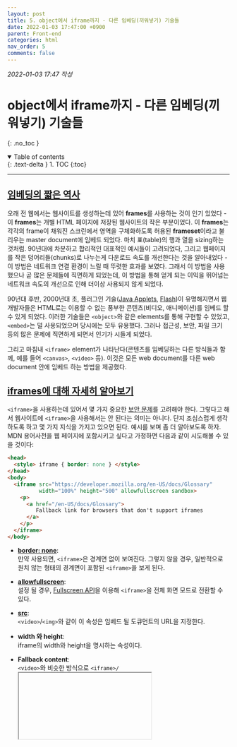 ```yaml
---
layout: post
title: 5. object에서 iframe까지 - 다른 임베딩(끼워넣기) 기술들
date: 2022-01-03 17:47:00 +0900
parent: Front-end
categories: html
nav_order: 5
comments: false
---
```


_2022-01-03 17:47 작성_

# object에서 iframe까지 - 다른 임베딩(끼워넣기) 기술들
{: .no_toc }

<details open markdown="block">
  <summary>
    Table of contents
  </summary>
  {: .text-delta }
1. TOC
{:toc}
</details>

---

## [임베딩의 짧은 역사](https://developer.mozilla.org/en-US/docs/Learn/HTML/Multimedia_and_embedding/Other_embedding_technologies#a_short_history_of_embedding)

오래 전 웹에서는 웹사이트를 생성하는데 있어 **frames**를 사용하는 것이 인기 있었다 - 이 **frames**는 개별 HTML 페이지에 저장된 웹사이트의 작은 부분이었다. 이 **frames**는 각각의 frame이 채워진 스크린에서 영역을 구체화하도록 허용된 **frameset**이라고 불리우는 master document에 임베드 되었다. 마치 표(table)의 행과 열을 sizing하는 것처럼. 90년대에 차분하고 합리적인 대표적인 예시들이 고려되었다, 그리고 웹페이지를 작은 덩어리들(chunks)로 나누는게 다운로드 속도를 개선한다는 것을 알아내었다 - 이 방법은 네트워크 연결 환경이 느릴 때 뚜렷한 효과를 보였다. 그래서 이 방법을 사용했으나 곧 많은 문제들에 직면하게 되었는데, 이 방법을 통해 얻게 되는 이익을 뛰어넘는 네트워크 속도의 개선으로 인해 더이상 사용되지 않게 되었다.

90년대 후반, 2000년대 초, 플러그인 기술([Java Applets](https://developer.mozilla.org/en-US/docs/Glossary/Java), [Flash](https://developer.mozilla.org/en-US/docs/Glossary/Adobe_Flash))이 유명해지면서 웹 개발자들은 HTML로는 이용할 수 없는 풍부한 콘텐츠(비디오, 애니메이션)를 임베드 할 수 있게 되었다. 이러한 기술들은 `<object>`와 같은 elements를 통해 구현할 수 있었고, `<embed>`는 덜 사용되었으며 당시에는 모두 유용했다. 그러나 접근성, 보안, 파일 크기 등의 많은 문제에 직면하게 되면서 인기가 시들게 되었다.

그리고 마침내 `<iframe>` element가 나타난다(콘텐츠를 임베딩하는 다른 방식들과 함께, 예를 들어 `<canvas>`, `<video>` 등). 이것은 모든 web document를 다른 web document 안에 임베드 하는 방법을 제공했다.

## [iframes에 대해 자세히 알아보기](https://developer.mozilla.org/en-US/docs/Learn/HTML/Multimedia_and_embedding/Other_embedding_technologies#iframes_in_detail)

`<iframe>`을 사용하는데 있어서 몇 가지 중요한 [보안 문제](https://developer.mozilla.org/en-US/docs/Learn/HTML/Multimedia_and_embedding/Other_embedding_technologies#security_concerns)를 고려해야 한다. 그렇다고 해서 웹사이트에 `<iframe>`을 사용해서는 안 된다는 의미는 아니다. 단지 조심스럽게 생각하도록 하고 몇 가지 지식을 가지고 있으면 된다. 예시를 보며 좀 더 알아보도록 하자. MDN 용어사전을 웹 페이지에 포함시키고 싶다고 가정하면 다음과 같이 시도해볼 수 있을 것이다:

```html
<head>
  <style> iframe { border: none } </style>
</head>
<body>
  <iframe src="https://developer.mozilla.org/en-US/docs/Glossary"
          width="100%" height="500" allowfullscreen sandbox>
    <p>
      <a href="/en-US/docs/Glossary">
         Fallback link for browsers that don't support iframes
      </a>
    </p>
  </iframe>
</body>
```

- **[border: none](https://developer.mozilla.org/en-US/docs/Web/CSS/border)**: <br/>만약 사용되면, `<iframe>`은 경계면 없이 보여진다. 그렇지 않을 경우, 일반적으로 원치 않는 형태의 경계면이 포함된 `<iframe>`을 보게 된다.

- **[allowfullscreen](https://developer.mozilla.org/en-US/docs/Web/HTML/Element/iframe#attr-allowfullscreen)**: <br/>설정 될 경우, [Fullscreen API](https://developer.mozilla.org/en-US/docs/Web/API/Fullscreen_API)을 이용해 `<iframe>`을 전체 화면 모드로 전환할 수 있다.

- **[src](https://developer.mozilla.org/en-US/docs/Web/HTML/Element/iframe#attr-src)**: <br/>`<video>`/`<img>`와 같이 이 속성은 임베드 될 도큐먼트의 URL을 지정한다.
    
- **width 와 height**: <br/>iframe의 width와 height을 명시하는 속성이다.

- **Fallback content**: <br/>`<video>`와 비슷한 방식으로 `<iframe>/`<iframe>` 안에 브라우저가 iframe을 지원하지 않을 경우 나타날 fallback content를 포함시킨다. 위의 예시에서는 페이지로 연결시키는 링크를 포함했다. 최신 브라우저를 사용하는 경우 지원하지 않는 경우가 거의 없으므로 거의 마주칠 일 없는 옵션이다.

- **[sandbox](https://developer.mozilla.org/en-US/docs/Web/HTML/Element/iframe#attr-sandbox)**: <br/>이 속성은 iframe의 다른 features보다 좀 더 최신 브라우저에서 작동한다(e.g. IE 10 그리고 그 이상). 이 속성을 통해 보안 설정을 증가시킬 수 있다.

> **Note:** 속도를 개선하기 위해서 메인 콘텐츠의 로딩이 끝난 뒤에 JavaScript와 함께 iframe의 `src` 속성을 설정하는 것이 좋다. 이 방법은 페이지를 바로 사용할 수 있게 하고 공식 페이지의 로드 타임을 감소시킨다. (SEO 측정(metric)에 있어서 중요)

### [보안 관련](https://developer.mozilla.org/en-US/docs/Learn/HTML/Multimedia_and_embedding/Other_embedding_technologies#security_concerns)

보안에 대한 염려를 위에서 언급했듯 - 조금 더 자세하게 이 부분에 대해서 알아보자. 이 부분에 대한 염려를 인식하고 더 경험하고 이 부분을 고려할 정도의 지식을 쌓게 되면 참고해 시작할 수 있을 것이다.

브라우저를 만든 사람들과 웹 개발자들은 iframe이 악의적으로 웹페이지를 수정하거나 이용자들이 원하지 않는 행동(id, passowrd와 같은 민감한 정보를 노출하는 등)을 하게 하는 나쁜 사람들(**해커: hackers** 좀 더 정확하게 말하면, **크래커: crackers**)의 흔한 타겟(공식용어-**공격 벡터: attack verctor**)이 된다는 것을 알게 되었다. 이 때문에 `<iframe>`의 보안 수준을 높이기 위해 기술 엔지니어들과 브라우저 개발자들은 다양한 보안 메커니즘을 개발했고, 다음에서 가장 실용적인 것들을 다룰 것이다.

> **Note:** Clickjacking(숨겨진 하이퍼링크를 사용해 인터넷 사용자를 속이는 기술)은 iframe를 공격하는 흔한 기술 중 하나다. 개발자의 Web document 내에 보이지 않는 iframe을 임베드 하는 형태로 공격하거나 개발자의 document를 악의적 웹사이트에 임베드 하는 형태로 공격한다. 그리고 그 과정에서 일어나는 상호과정을 붙잡는데(capture) 사용한다. 이 과정에서 사용자들은 민감한 정보를 잃게 된다.

[깃허브에서 live 찾아보기](https://mdn.github.io/learning-area/html/multimedia-and-embedding/other-embedding-technologies/iframe-detail.html)를 클릭해 파이어폭스 브라우저에서 열어보면 "Firefox가 이 페이지를 열 수 없음"이라는 경고 표시가 나온다. _"X-Frame-Options"_ 명령이 _"DENY"_ 로 설정되어 있기 때문에 프레임이 거부되는 것이다. 그리고 이것은 MDN을 개발하는 개발자들이 서버에서 웹사이트 페이지가 `<iframe>`에 포함되는 것을 허용하지 않도록 설정해놨기 때문에 발생한다(아래에 기술될 [CSP 명령 설정하기](#csp-명령-설정하기)를 참고하라). 이것은 타당하다. 그러나 하나의 전체 MDN 페이지가 다른 페이지들에 임베드 되는 것은 개발자가 자신의 사이트에 임베드 하고 그것을 자신의 것이라고 주장하지 않는 이상 타당하지 않다고 할 수 있다. 또는 clickjacking을 통해 데이터를 훔치려는 시도일 것이다. 뿐만 아니라 모든 사람들이 이렇게 한다면, 추가적 대역폭에 대한 비용은 모두 Mozilla 사에 부과될 것이다.

### 필요한 경우에만 임베드하라

가끔 youtube 그리고 maps와 같은 third-party content를 임베드 하는 것은 납득 가능하다. 그러나 이 때에도 완전히 필요하다고 느낄 경우에만 third-party content를 임베드하는 것이 두통을 감소시켜 줄 것이다. 웹 보안에 있어 엄지를 추켜 세울만한 규칙은 다음과 같다. _"너무 경계하지 말라. 만약 만들었다면 두 번 체크하도록 하라. 만약 다른 사람이 만들었따면, 안정성이 보장되기 전까지 위험하다고 가정하라."_

보안 외에도 지식 재산 문제에도 유의해야 한다. 대부분의 콘텐츠는 저작권이 있기 때문에 스스로의 것이 아니거나 작성자가 본인에게 준 것이 아닌 경우, 그리고 명백한 허락이 있지 않은 한 **절대** 전시해서는 안 된다.

만약 콘텐츠가 라이센스가 있을 경우에는 라이센스 조건을 지켜야만 한다. 예를 들어 MDN은 CC-BY-SA 라이센스를 가지고 있다. 즉, MDN에 공이 있다는 것을 명시해야 한다. 콘텐츠에 상당한 변화가 있는 경우에도 이는 동일하게 적용된다.

### HTTPS를 사용하라

[HTTPS](https://developer.mozilla.org/en-US/docs/Glossary/https)는 [HTTP](https://developer.mozilla.org/en-US/docs/Glossary/HTTP)의 암호화 된 버전을 뜻한다. 가능하면 HTTPS를 사용해서 웹사이트들을 받아오는 것이 좋다:

1. HTTPS는 멀리 있는 콘텐츠가 수송되는 동안 간섭 당할 수 있는 기회를 줄인다.
2. HTTPS는 부모 document의 콘텐츠에서 임베드 된 콘텐츠로 접근하는 것을 예방하고 그 반대의 경우 또한 예방한다.

HTTPS를 사이트에 적용하기 위해서는 특별한 보안 증명서를 설치해야 한다. 많은 호스팅 제공 업체들은 증명서를 넣는 설치 과정을 거치지 않고도 HTTPS가 적용된 호스팅을 제공한다. 그러나 만약 HTTPS를 지원하는 사이트를 스스로 만들어야 할 경우, [Let's Encrypt](https://letsencrypt.org/)의 도움을 받을 수 있다. 이 사이트에서는 자동으로 필요한 증명서를 생성하고 설치할 수 있는 도구와 설명을 제공한다(세계적으로 널리 쓰이는 Apache 웹 서버, Nginx등의 웹 서버를 built-in으로 지원함). Let's Encrypt의 암호화 도구는 그 과정을 가능한 쉽게 할 수 있도록 디자인 되었고, 그렇기에 HTTPS를 사용하는 사이트를 만드는 것을 기피할 이유가 없다.

> **Note:** GitHub pages는 HTTPS를 기본으로 지원한다. 다른 호스팅 업체를 이용할 경우, 미리 알아보는 것이 좋다.

### 항상 `sandbox` 속성을 이용하라

공격자들(attackers)이 웹사이트에 나쁜 영향을 최대한 덜 끼치도록 하고 싶다면, 콘텐츠에 _작업 수행에 있어 허가(permission)이 필요함_ 이 적용되도록 해야 한다. 물론, 이것은 자신이 만든 콘텐츠에도 해당 된다. 테스트를 위한 목적의 혹은 적절하게 사용되어야 하는 코드의 container 그러나 다른 codebase에 해를 끼칠 수 없게 하는 것(사고로 혹은 악의적으로)을 [sandbox](https://en.wikipedia.org/wiki/Sandbox_(computer_security))라고 부른다.

샌드박스화 되지 않은 콘텐츠는 너무 많은 것들을(JavaScript를 실행하고, forms를 제출하고, windows를 팝업하는 등) 할 수 있다. 기본적으로, `sandbox` 속성에 아무런 파라미터도 주지 않고 가능한 모든 제한을 부과해야 한다.

만약 절대적으로 요구 된다면, 하나씩 허가를 내줄 수 있다(`sandbox=""` 안에 속성 값을 넣음). [sandbox](https://developer.mozilla.org/en-US/docs/Web/HTML/Element/iframe#attr-sandbox) 참조를 통해 모든 가능한 options를 확인할 수 있다. 가중 주의할 점 중 하나는 _절대_ `allow-scripts` 그리고 `allow-same-origin`을 동시에 적용하지 말아야 한 다는 점이다. 만약 그렇게 할 경우 사이트의 스크립트가 실행되는 것을 중지 시키는 [Same-origin policy](https://developer.mozilla.org/en-US/docs/Glossary/Same-origin_policy)를 우회할 수 있게 되고 JavaScript를 이용해 샌드박스를 무력화할 수 있게 된다.

> **Note:** 샌드박스화 한다고 해도 공격자들이 이용자들을 속여 악의적 콘텐츠를 `<iframe>` 바깥에서 직접적으로 방문하게 할 경우, 이용자를 보호할 수 없다. 만약 악의적일 수 있는 특정 콘텐츠가 존재할 경우(e.g. 사용자 생성 콘텐츠), 메인 사이트가 아닌 다른 도메인 사이트에서 받도록 해야 한다.

### CSP 명령 설정하기

[CSP](https://developer.mozilla.org/en-US/docs/Glossary/CSP)는 [content security policy](https://developer.mozilla.org/en-US/docs/Web/HTTP/CSP)를 의미하고 HTML document의 보안을 향상시키는 [일련의 HTTP Headers](https://developer.mozilla.org/en-US/docs/Web/HTTP/Headers/Content-Security-Policy)(웹 페이지가 웹 서버에서 받아질 때 함께 보내지는 메타데이터)를 제공한다. `<iframe>`의 보안화 하는 것에 관한 한 _[적절한 X-Frame-Options header를 보내 서버 설정하기](https://developer.mozilla.org/en-US/docs/Web/HTTP/Headers/X-Frame-Options)_ 를 참고한다. 이것은 다른 웹사이트에서 본인의 콘텐츠를 임베드 하는 것을 방지한다(clickjacking이나 다른 종류의 공격을 하는 무리).

> **Note:** [Frederik Barun의 X-Frame-Options Security Header 포스트](https://blog.mozilla.org/security/2013/12/12/on-the-x-frame-options-security-header/)에서 더 자세한 정보를 확인할 수 있다.

## [`<embed>` 그리고 `<object>` elements](https://developer.mozilla.org/en-US/docs/Learn/HTML/Multimedia_and_embedding/Other_embedding_technologies#the_embed_and_object_elements)

`<embed>`와 `<object>` elements는 `<iframe>`과는 다른 function을 받는다. 이 elements들은 PDFs와 같은 외부 콘텐츠를 임베드 하기 위한 목적으로 사용된다.

그러나 이 elements를 사용할 가능성은 낮다. 만약 PDFs를 보여줘야 한다면 페이지에 임베드 하는 것 보다 링크해 보여주는 것이 더 낫다.

역사적으로 이러한 elements들은 Adobe Flash와 같은 브라우저 plugin에 의해 관리되는 콘텐츠를 임베드 하는 용도로 사용되었는데 하지만 최신 브라우저에서는 지원하지 않기도 하고 구식이 되었다.

사용 방법이 필요하다면 사이트에서 확인하도록 하자.

```html
<!-- 예시 -->
<object data="mypdf.pdf" type="application/pdf"
        width="800" height="1200">
  <p>You don't have a PDF plugin, but you can
    <a href="mypdf.pdf">download the PDF file.
    </a>
  </p>
</object>
```

## 저작권

<hr/>

<a href="https://developer.mozilla.org/en-US/docs/Learn/HTML/Multimedia_and_embedding/Other_embedding_technologies/contributors.txt">Mozilla 기여자</a>가 작성한 MDN에 대해는 <a href="https://creativecommons.org/licenses/by-sa/2.5/">CC-BY-SA 2.5 라이선스</a>에 따라 사용할 수 있습니다.

<hr/>

<a rel="license" href="http://creativecommons.org/licenses/by-sa/4.0/"><img alt="크리에이티브 커먼즈 라이선스" style="border-width:0" src="https://i.creativecommons.org/l/by-sa/4.0/88x31.png" /></a><br />이 저작물은 <a rel="license" href="http://creativecommons.org/licenses/by-sa/4.0/">크리에이티브 커먼즈 저작자표시-동일조건변경허락 4.0 국제 라이선스</a>에 따라 이용할 수 있습니다.